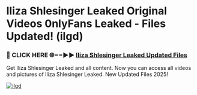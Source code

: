 # Iliza Shlesinger Leaked Original Videos 0nlyFans Leaked - Files Updated! (ilgd)

<h3>🔴 CLICK HERE 🌐==►► <a href="https://tinyurl.com/ehrbuxhb" rel="nofollow">Iliza Shlesinger Leaked Updated Files</a></h3>

Get Iliza Shlesinger Leaked and all content. Now you can access all videos and pictures of Iliza Shlesinger Leaked. New Updated Files 2025!

[![ilgd](https://i.imgur.com/lVYEuWS.gif)](https://tinyurl.com/ehrbuxhb)
